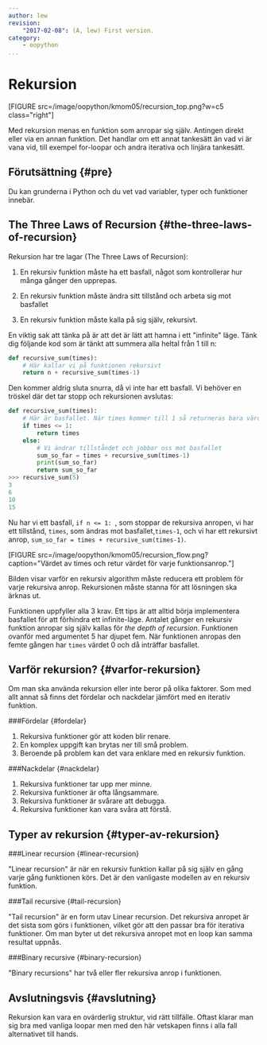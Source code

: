 ```yaml
---
author: lew
revision:
    "2017-02-08": (A, lew) First version.
category:
    - oopython
...
```

Rekursion
===================================

[FIGURE src=/image/oopython/kmom05/recursion_top.png?w=c5 class="right"]

Med rekursion menas en funktion som anropar sig själv. Antingen direkt eller via en annan funktion. Det handlar om ett annat tankesätt än vad vi är vana vid, till exempel for-loopar och andra iterativa och linjära tankesätt.

<!--more-->



Förutsättning {#pre}
-------------------------------

Du kan grunderna i Python och du vet vad variabler, typer och funktioner innebär.



The Three Laws of Recursion {#the-three-laws-of-recursion}
------------------------------

Rekursion har tre lagar (The Three Laws of Recursion):  

1. En rekursiv funktion måste ha ett basfall, något som kontrollerar hur många gånger den upprepas. 

2. En rekursiv funktion måste ändra sitt tillstånd och arbeta sig mot basfallet

3. En rekursiv funktion måste kalla på sig själv, rekursivt.

En viktig sak att tänka på är att det är lätt att hamna i ett "infinite" läge. Tänk dig följande kod som är tänkt att summera alla heltal från 1 till n:  

```python
def recursive_sum(times):
    # Här kallar vi på funktionen rekursivt
    return n + recursive_sum(times-1)

```

Den kommer aldrig sluta snurra, då vi inte har ett basfall. Vi behöver en tröskel där det tar stopp och rekursionen avslutas:
```python
def recursive_sum(times):
    # Här är basfallet. När times kommer till 1 så returneras bara värdet.
    if times <= 1:
        return times
    else:
        # Vi ändrar tillståndet och jobbar oss mot basfallet
        sum_so_far = times + recursive_sum(times-1)
        print(sum_so_far)
        return sum_so_far
>>> recursive_sum(5)
3
6
10
15
```
Nu har vi ett basfall, `if n <= 1: `, som stoppar de rekursiva anropen, vi har ett tillstånd, `times`, som ändras mot basfallet,`times-1`, och vi har ett rekursivt anrop, `sum_so_far = times + recursive_sum(times-1)`.

[FIGURE src=/image/oopython/kmom05/recursion_flow.png? caption="Värdet av times och retur värdet för varje funktionsanrop."]

Bilden visar varför en rekursiv algorithm måste reducera ett problem för varje rekursiva anrop. Rekursionen måste stanna för att lösningen ska ärknas ut.

Funktionen uppfyller alla 3 krav. Ett tips är att alltid börja implementera basfallet för att förhindra ett infinite-läge.
Antalet gånger en rekursiv funktion anropar sig själv kallas för *the depth of recursion*. Funktionen ovanför med argumentet 5 har djupet fem. När funktionen anropas den femte gången har `times` värdet 0 och då inträffar basfallet.



Varför rekursion? {#varfor-rekursion}
------------------------------

Om man ska använda rekursion eller inte beror på olika faktorer. Som med allt annat så finns det fördelar och nackdelar jämfört med en iterativ funktion.  

###Fördelar {#fordelar}  

1. Rekursiva funktioner gör att koden blir renare.  
2. En komplex uppgift kan brytas ner till små problem.  
3. Beroende på problem kan det vara enklare med en rekursiv funktion.  



###Nackdelar {#nackdelar}  

1. Rekursiva funktioner tar upp mer minne.  
2. Rekursiva funktioner är ofta långsammare.
3. Rekursiva funktioner är svårare att debugga.
4. Rekursiva funktioner kan vara svåra att förstå.  



Typer av rekursion {#typer-av-rekursion}
------------------------------

###Linear recursion {#linear-recursion}  

"Linear recursion" är när en rekursiv funktion kallar på sig själv en gång varje gång funktionen körs. Det är den vanligaste modellen av en rekursiv funktion.  

###Tail recursive {#tail-recursion}  

"Tail recursion" är en form utav Linear recursion. Det rekursiva anropet är det sista som görs i funktionen, vilket gör att den passar bra för iterativa funktioner. Om man byter ut det rekursiva anropet mot en loop kan samma resultat uppnås.  


###Binary recursive {#binary-recursion}  

"Binary recursions" har två eller fler rekursiva anrop i funktionen.



Avslutningsvis {#avslutning}
------------------------------  

Rekursion kan vara en ovärderlig struktur, vid rätt tillfälle. Oftast klarar man sig bra med vanliga loopar men med den här vetskapen finns i alla fall alternativet till hands.

